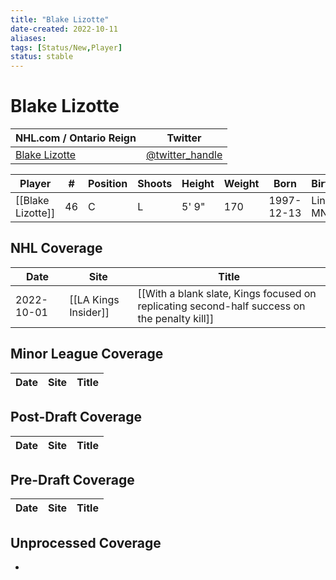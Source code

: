 ```yaml
---
title: "Blake Lizotte"
date-created: 2022-10-11
aliases: 
tags: [Status/New,Player]
status: stable
---
```


# Blake Lizotte

NHL.com / Ontario Reign | Twitter
-|-
[Blake Lizotte]() | [@twitter_handle](https://twitter.com/)

Player | \# | Position | Shoots | Height | Weight | Born | Birthplace | Draft 
-|-|-|-|-|-|-|-|-
	[[Blake Lizotte]] | 46 | C | L | 5' 9" | 170 | 1997-12-13 | Lindstrom, MN, USA | 
 




## NHL  Coverage
Date | Site |  Title
---|---|---
2022-10-01 | [[LA Kings Insider]] |  [[With a blank slate, Kings focused on replicating second-half success on the penalty kill]]



## Minor League Coverage
Date | Site |  Title
---|---|---



## Post-Draft Coverage
Date | Site |  Title
---|---|---



## Pre-Draft Coverage
Date | Site |  Title
---|---|---


## Unprocessed Coverage
- 
